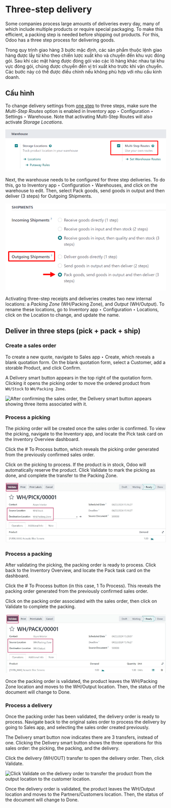 # Three-step delivery

Some companies process large amounts of deliveries every day, many of which include multiple
products or require special packaging. To make this efficient, a packing step is needed before
shipping out products. For this, Odoo has a three step process for delivering goods.

Trong quy trình giao hàng 3 bước mặc định, các sản phẩm thuộc lệnh giao hàng được lấy từ kho theo chiến lược xuất kho và chuyển đến khu vực đóng gói. Sau khi các mặt hàng được đóng gói vào các lô hàng khác nhau tại khu vực đóng gói, chúng được chuyển đến vị trí xuất kho trước khi vận chuyển. Các bước này có thể được điều chỉnh nếu không phù hợp với nhu cầu kinh doanh.

## Cấu hình

To change delivery settings from [one step](receipts_delivery_one_step.md) to three steps, make
sure the *Multi-Step Routes* option is enabled in Inventory app ‣ Configuration
‣ Settings ‣ Warehouse. Note that activating Multi-Step Routes will also activate
*Storage Locations*.

![Activate multi-step routes and storage locations in inventory settings.](delivery_three_steps/delivery-three-steps-multi-step-routes.png)

Next, the warehouse needs to be configured for three step deliveries. To do this, go to
Inventory app ‣ Configuration ‣ Warehouses, and click on the
warehouse to edit. Then, select Pack goods, send goods in output and then
deliver (3 steps) for Outgoing Shipments.

![Set outgoing shipment option to deliver in three steps.](delivery_three_steps/delivery-three-steps-outgoing-shipments.png)

Activating three-step receipts and deliveries creates two new internal locations: a *Packing Zone*
(WH/Packing Zone), and *Output* (WH/Output). To rename these locations, go to
Inventory app ‣ Configuration ‣ Locations, click on the Location to
change, and update the name.

## Deliver in three steps (pick + pack + ship)

### Create a sales order

To create a new quote, navigate to Sales app ‣ Create, which reveals a blank
quotation form. On the blank quotation form, select a Customer, add a storable
Product, and click Confirm.

A Delivery smart button appears in the top right of the quotation form. Clicking it
opens the picking order to move the ordered product from `WH/Stock` to `WH/Packing Zone`.

![After confirming the sales order, the Delivery smart button appears showing three items
associated with it.](delivery_three_steps/delivery-three-steps-smart-button.png)

### Process a picking

The picking order will be created once the sales order is confirmed. To view the picking, navigate
to the Inventory app, and locate the Pick task card on the
Inventory Overview dashboard.

Click the # To Process button, which reveals the picking order generated from the
previously confirmed sales order.

Click on the picking to process. If the product is in stock, Odoo will automatically reserve the
product. Click Validate to mark the picking as done, and complete the transfer to the
Packing Zone.

![Picking order operation showing source location and destination location.](delivery_three_steps/delivery-three-steps-picking-order.png)

### Process a packing

After validating the picking, the packing order is ready to process. Click back to the
Inventory Overview, and locate the Pack task card on the dashboard.

Click the # To Process button (in this case, 1 To Process). This reveals the
packing order generated from the previously confirmed sales order.

Click on the packing order associated with the sales order, then click on Validate to
complete the packing.

![Packing order operation showing source location and destination location.](delivery_three_steps/delivery-three-steps-packing-order.png)

Once the packing order is validated, the product leaves the WH/Packing Zone location and
moves to the WH/Output location. Then, the status of the document will change to
Done.

### Process a delivery

Once the packing order has been validated, the delivery order is ready to process. Navigate back to
the original sales order to process the delivery by going to Sales app, and
selecting the sales order created previously.

The Delivery smart button now indicates there are 3 transfers, instead of one. Clicking
the Delivery smart button shows the three operations for this sales order: the picking,
the packing, and the delivery.

Click the delivery (WH/OUT) transfer to open the delivery order. Then, click Validate.

![Click Validate on the delivery order to transfer the product from the output location to
the customer location.](delivery_three_steps/delivery-three-steps-delivery-order.png)

Once the delivery order is validated, the product leaves the WH/Output location and
moves to the Partners/Customers location. Then, the status of the document will change
to Done.
